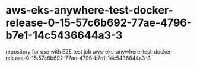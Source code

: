 # aws-eks-anywhere-test-docker-release-0-15-57c6b692-77ae-4796-b7e1-14c5436644a3-3
repository for use with E2E test job aws-eks-anywhere-test-docker-release-0-15:57c6b692-77ae-4796-b7e1-14c5436644a3-3
